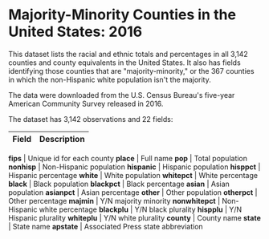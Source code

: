 # Majority-Minority Counties in the United States: 2016

This dataset lists the racial and ethnic totals and percentages in all 3,142 counties and county equivalents in the United States. It also has fields identifying those counties that are "majority-minority," or the 367 counties in which the non-Hispanic white population isn't the majority. 

The data were downloaded from the U.S. Census Bureau's five-year American Community Survey released in 2016.  

The dataset has 3,142 observations and 22 fields:

Field | Description
------------ | ------------- 

**fips** | Unique id for each county
**place** | Full name
**pop** | Total population
**nonhisp** | Non-Hispanic population
**hispanic** | Hispanic population
**hisppct** | Hispanic percentage
**white** | White population
**whitepct** | White percentage
**black** | Black population
**blackpct** | Black percentage
**asian** | Asian population
**asianpct** | Asian percentage
**other** | Other population
**otherpct** | Other percentage
**majmin** | Y/N majority minority
**nonwhitepct** | Non-Hispanic white percentage
**blackplu** | Y/N black plurality
**hispplu** | Y/N Hispanic plurality
**whiteplu** | Y/N white plurality
**county** | County name 
**state** | State name
**apstate** | Associated Press state abbreviation
